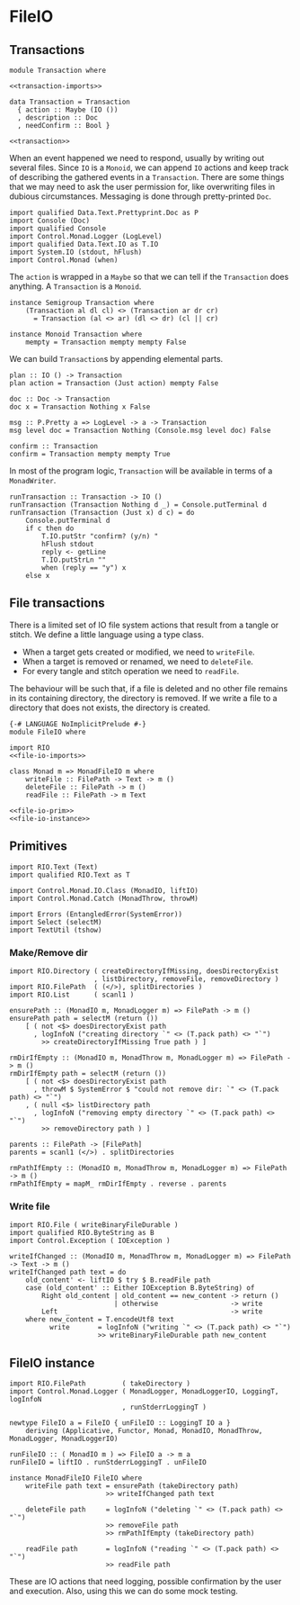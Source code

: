 # FileIO

## Transactions

``` {.haskell file=src/Transaction.hs}
module Transaction where

<<transaction-imports>>

data Transaction = Transaction
  { action :: Maybe (IO ())
  , description :: Doc
  , needConfirm :: Bool }

<<transaction>>
```

When an event happened we need to respond, usually by writing out several files. Since `IO` is a `Monoid`, we can append `IO` actions and keep track of describing the gathered events in a `Transaction`. There are some things that we may need to ask the user permission for, like overwriting files in dubious circumstances. Messaging is done through pretty-printed `Doc`.

``` {.haskell #transaction-imports}
import qualified Data.Text.Prettyprint.Doc as P
import Console (Doc)
import qualified Console
import Control.Monad.Logger (LogLevel)
import qualified Data.Text.IO as T.IO
import System.IO (stdout, hFlush)
import Control.Monad (when)
```

The `action` is wrapped in a `Maybe` so that we can tell if the `Transaction` does anything. A `Transaction` is a `Monoid`.

``` {.haskell #transaction}
instance Semigroup Transaction where
    (Transaction al dl cl) <> (Transaction ar dr cr)
      = Transaction (al <> ar) (dl <> dr) (cl || cr)

instance Monoid Transaction where
    mempty = Transaction mempty mempty False
```

We can build `Transaction`s by appending elemental parts.

``` {.haskell #transaction}
plan :: IO () -> Transaction
plan action = Transaction (Just action) mempty False

doc :: Doc -> Transaction
doc x = Transaction Nothing x False

msg :: P.Pretty a => LogLevel -> a -> Transaction
msg level doc = Transaction Nothing (Console.msg level doc) False

confirm :: Transaction
confirm = Transaction mempty mempty True
```

In most of the program logic, `Transaction` will be available in terms of a `MonadWriter`.

``` {.haskell #transaction}
runTransaction :: Transaction -> IO ()
runTransaction (Transaction Nothing d _) = Console.putTerminal d
runTransaction (Transaction (Just x) d c) = do
    Console.putTerminal d
    if c then do
        T.IO.putStr "confirm? (y/n) "
        hFlush stdout
        reply <- getLine
        T.IO.putStrLn ""
        when (reply == "y") x
    else x
```

## File transactions

There is a limited set of IO file system actions that result from a tangle or stitch. We define a little language using a type class.

- When a target gets created or modified, we need to `writeFile`.
- When a target is removed or renamed, we need to `deleteFile`.
- For every tangle and stitch operation we need to `readFile`.

The behaviour will be such that, if a file is deleted and no other file remains in its containing directory, the directory is removed. If we write a file to a directory that does not exists, the directory is created.

``` {.haskell file=src/FileIO.hs}
{-# LANGUAGE NoImplicitPrelude #-}
module FileIO where

import RIO
<<file-io-imports>>

class Monad m => MonadFileIO m where
    writeFile :: FilePath -> Text -> m ()
    deleteFile :: FilePath -> m ()
    readFile :: FilePath -> m Text

<<file-io-prim>>
<<file-io-instance>>
```

## Primitives

``` {.haskell #file-io-imports}
import RIO.Text (Text)
import qualified RIO.Text as T

import Control.Monad.IO.Class (MonadIO, liftIO)
import Control.Monad.Catch (MonadThrow, throwM)

import Errors (EntangledError(SystemError))
import Select (selectM)
import TextUtil (tshow)
```

### Make/Remove dir

``` {.haskell #file-io-imports}
import RIO.Directory ( createDirectoryIfMissing, doesDirectoryExist
                     , listDirectory, removeFile, removeDirectory )
import RIO.FilePath  ( (</>), splitDirectories )
import RIO.List      ( scanl1 )
```

``` {.haskell #file-io-prim}
ensurePath :: (MonadIO m, MonadLogger m) => FilePath -> m ()
ensurePath path = selectM (return ())
    [ ( not <$> doesDirectoryExist path
      , logInfoN ("creating directory `" <> (T.pack path) <> "`")
        >> createDirectoryIfMissing True path ) ]
```

``` {.haskell #file-io-prim}
rmDirIfEmpty :: (MonadIO m, MonadThrow m, MonadLogger m) => FilePath -> m ()
rmDirIfEmpty path = selectM (return ())
    [ ( not <$> doesDirectoryExist path
      , throwM $ SystemError $ "could not remove dir: `" <> (T.pack path) <> "`")
    , ( null <$> listDirectory path
      , logInfoN ("removing empty directory `" <> (T.pack path) <> "`")
        >> removeDirectory path ) ]

parents :: FilePath -> [FilePath]
parents = scanl1 (</>) . splitDirectories

rmPathIfEmpty :: (MonadIO m, MonadThrow m, MonadLogger m) => FilePath -> m ()
rmPathIfEmpty = mapM_ rmDirIfEmpty . reverse . parents
```

### Write file

``` {.haskell #file-io-imports}
import RIO.File ( writeBinaryFileDurable )
import qualified RIO.ByteString as B
import Control.Exception ( IOException )
```

``` {.haskell #file-io-prim}
writeIfChanged :: (MonadIO m, MonadThrow m, MonadLogger m) => FilePath -> Text -> m ()
writeIfChanged path text = do
    old_content' <- liftIO $ try $ B.readFile path
    case (old_content' :: Either IOException B.ByteString) of
        Right old_content | old_content == new_content -> return ()
                          | otherwise                  -> write
        Left  _                                        -> write
    where new_content = T.encodeUtf8 text
          write       = logInfoN ("writing `" <> (T.pack path) <> "`")
                      >> writeBinaryFileDurable path new_content
```

## FileIO instance

``` {.haskell #file-io-imports}
import RIO.FilePath         ( takeDirectory )
import Control.Monad.Logger ( MonadLogger, MonadLoggerIO, LoggingT, logInfoN
                            , runStderrLoggingT )
```

``` {.haskell #file-io-instance}
newtype FileIO a = FileIO { unFileIO :: LoggingT IO a }
    deriving (Applicative, Functor, Monad, MonadIO, MonadThrow, MonadLogger, MonadLoggerIO)

runFileIO :: ( MonadIO m ) => FileIO a -> m a
runFileIO = liftIO . runStderrLoggingT . unFileIO

instance MonadFileIO FileIO where
    writeFile path text = ensurePath (takeDirectory path)
                        >> writeIfChanged path text

    deleteFile path     = logInfoN ("deleting `" <> (T.pack path) <> "`")
                        >> removeFile path
                        >> rmPathIfEmpty (takeDirectory path)

    readFile path       = logInfoN ("reading `" <> (T.pack path) <> "`")
                        >> readFile path
```

These are IO actions that need logging, possible confirmation by the user and execution. Also, using this we can do some mock testing.

